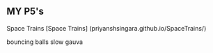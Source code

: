 ## MY P5's
Space Trains
[Space Trains] (priyanshsingara.github.io/SpaceTrains/)

bouncing balls
slow gauva
